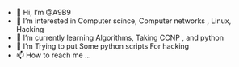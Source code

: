 - 👋 Hi, I’m @A9B9
- 👀 I’m interested in Computer scince, Computer networks , Linux, Hacking 
- 🌱 I’m currently learning Algorithms, Taking CCNP , and python
- 💞️ I’m Trying to put Some python scripts For hacking 
- 📫 How to reach me ...

<!---
A9B9/A9B9 is a ✨ special ✨ repository because its `README.md` (this file) appears on your GitHub profile.
You can click the Preview link to take a look at your changes.
--->

